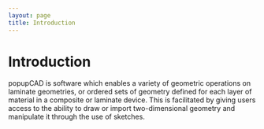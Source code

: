 ```yaml
---
layout: page
title: Introduction
---
```


Introduction
============

popupCAD is software which enables a variety of geometric operations on
laminate geometries, or ordered sets of geometry defined for each layer
of material in a composite or laminate device. This is facilitated by
giving users access to the ability to draw or import two-dimensional
geometry and manipulate it through the use of sketches.
